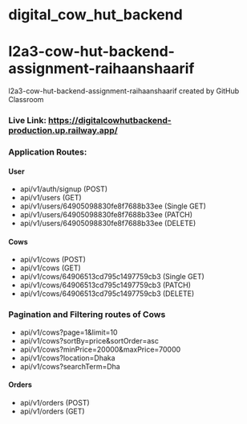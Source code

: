 # digital_cow_hut_backend

# l2a3-cow-hut-backend-assignment-raihaanshaarif
l2a3-cow-hut-backend-assignment-raihaanshaarif created by GitHub Classroom


### Live Link: https://digitalcowhutbackend-production.up.railway.app/
  ### Application Routes:

   #### User
   - api/v1/auth/signup (POST)
   - api/v1/users (GET)
   - api/v1/users/64905098830fe8f7688b33ee (Single GET)
   - api/v1/users/64905098830fe8f7688b33ee (PATCH)
   - api/v1/users/64905098830fe8f7688b33ee (DELETE)


   #### Cows
   - api/v1/cows (POST)
   - api/v1/cows (GET)
   - api/v1/cows/64906513cd795c1497759cb3 (Single GET)
   - api/v1/cows/64906513cd795c1497759cb3 (PATCH)
   - api/v1/cows/64906513cd795c1497759cb3 (DELETE) 

   ### Pagination and Filtering routes of Cows

   - api/v1/cows?page=1&limit=10
   - api/v1/cows?sortBy=price&sortOrder=asc
   - api/v1/cows?minPrice=20000&maxPrice=70000
   - api/v1/cows?location=Dhaka
   - api/v1/cows?searchTerm=Dha
     
  
   #### Orders
   - api/v1/orders (POST)
   - api/v1/orders (GET)
